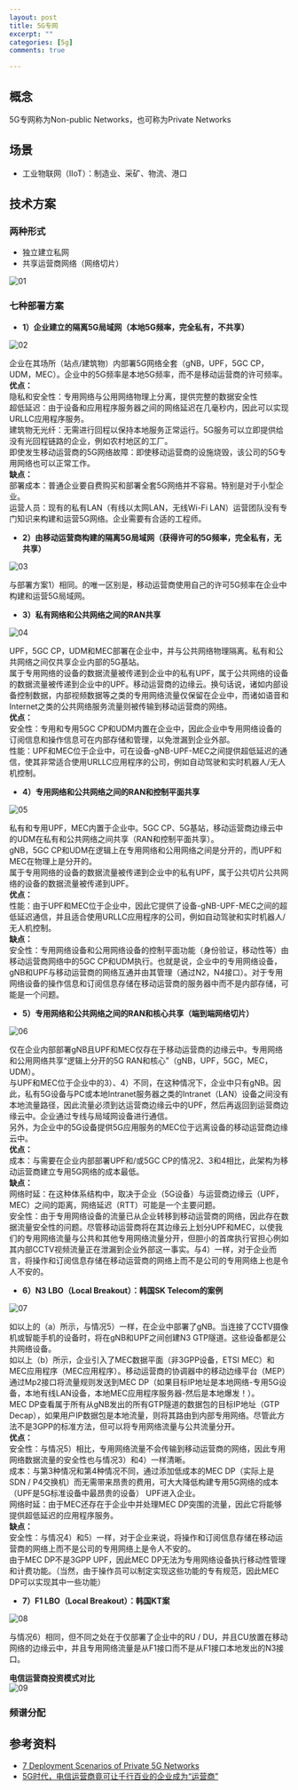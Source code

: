 ```yaml
---
layout: post
title: 5G专网
excerpt: ""
categories: [5g]
comments: true

---
```


## 概念
5G专网称为Non-public Networks，也可称为Private Networks

## 场景
* 工业物联网（IIoT）：制造业、采矿、物流、港口

## 技术方案
### 两种形式
* 独立建立私网
* 共享运营商网络（网络切片）

![01](/img/2020-03-10-01.png) 

### 七种部署方案
* **1）企业建立的隔离5G局域网（本地5G频率，完全私有，不共享）**

![02](/img/2020-03-10-02.png) 

企业在其场所（站点/建筑物）内部署5G网络全套（gNB，UPF，5GC CP，UDM，MEC）。企业中的5G频率是本地5G频率，而不是移动运营商的许可频率。  
**优点：**  
隐私和安全性：专用网络与公用网络物理上分离，提供完整的数据安全性  
超低延迟：由于设备和应用程序服务器之间的网络延迟在几毫秒内，因此可以实现URLLC应用程序服务。  
建筑物无光纤：无需进行回程以保持本地服务正常运行。5G服务可以立即提供给没有光回程链路的企业，例如农村地区的工厂。  
即使发生移动运营商的5G网络故障：即使移动运营商的设施烧毁，该公司的5G专用网络也可以正常工作。  
**缺点：**  
部署成本：普通企业要自费购买和部署全套5G网络并不容易。特别是对于小型企业。  
运营人员：现有的私有LAN（有线以太网LAN，无线Wi-Fi LAN）运营团队没有专门知识来构建和运营5G网络。企业需要有合适的工程师。  

* **2）由移动运营商构建的隔离5G局域网（获得许可的5G频率，完全私有，无共享）**

![03](/img/2020-03-10-03.png) 

与部署方案1）相同。的唯一区别是，移动运营商使用自己的许可5G频率在企业中构建和运营5G局域网。

* **3）私有网络和公共网络之间的RAN共享**

![04](/img/2020-03-10-04.png) 

UPF，5GC CP，UDM和MEC部署在企业中，并与公共网络物理隔离。私有和公共网络之间仅共享企业内部的5G基站。  
属于专用网络的设备的数据流量被传递到企业中的私有UPF，属于公共网络的设备的数据流量被传递到企业中的UPF。移动运营商的边缘云。换句话说，诸如内部设备控制数据，内部视频数据等之类的专用网络流量仅保留在企业中，而诸如语音和Internet之类的公共网络服务流量则被传输到移动运营商的网络。  
**优点：**  
安全性：专用和专用5GC CP和UDM内置在企业中，因此企业中专用网络设备的订阅信息和操作信息可在内部存储和管理，以免泄漏到企业外部。  
性能：UPF和MEC位于企业中，可在设备-gNB-UPF-MEC之间提供超低延迟的通信，使其非常适合使用URLLC应用程序的公司，例如自动驾驶和实时机器人/无人机控制。  

* **4）专用网络和公共网络之间的RAN和控制平面共享**

![05](/img/2020-03-10-05.png) 

私有和专用UPF，MEC内置于企业中。5GC CP、5G基站，移动运营商边缘云中的UDM在私有和公共网络之间共享（RAN和控制平面共享）。  
gNB，5GC CP和UDM在逻辑上在专用网络和公用网络之间是分开的，而UPF和MEC在物理上是分开的。  
属于专用网络的设备的数据流量被传递到企业中的私有UPF，属于公共切片公共网络的设备的数据流量被传递到UPF。  
**优点：**  
性能：由于UPF和MEC位于企业中，因此它提供了设备-gNB-UPF-MEC之间的超低延迟通信，并且适合使用URLLC应用程序的公司，例如自动驾驶和实时机器人/无人机控制。  
**缺点：**  
安全性：专用网络设备和公用网络设备的控制平面功能（身份验证，移动性等）由移动运营商网络中的5GC CP和UDM执行。也就是说，企业中的专用网络设备，gNB和UPF与移动运营商的网络互通并由其管理（通过N2，N4接口）。对于专用网络设备的操作信息和订阅信息存储在移动运营商的服务器中而不是内部存储，可能是一个问题。  


* **5）专用网络和公共网络之间的RAN和核心共享（端到端网络切片）**

![06](/img/2020-03-10-06.png) 

仅在企业内部部署gNB且UPF和MEC仅存在于移动运营商的边缘云中。专用网络和公用网络共享“逻辑上分开的5G RAN和核心”（gNB，UPF，5GC，MEC，UDM）。  
与UPF和MEC位于企业中的3）、4）不同，在这种情况下，企业中只有gNB。因此，私有5G设备与PC或本地Intranet服务器之类的Intranet（LAN）设备之间没有本地流量路径，因此流量必须到达运营商边缘云中的UPF，然后再返回到运营商边缘云中。企业通过专线与局域网设备进行通信。  
另外，为企业中的5G设备提供5G应用服务的MEC位于远离设备的移动运营商边缘云中。  
**优点：**  
成本：与需要在企业内部部署UPF和/或5GC CP的情况2、3和4相比，此架构为移动运营商建立专用5G网络的成本最低。  
**缺点：**  
网络时延：在这种体系结构中，取决于企业（5G设备）与运营商边缘云（UPF，MEC）之间的距离，网络延迟（RTT）可能是一个主要问题。  
安全性：由于专用网络设备的流量已从企业转移到移动运营商的网络，因此存在数据流量安全性的问题。尽管移动运营商将在其边缘云上划分UPF和MEC，以使我们的专用网络流量与公共和其他专用网络流量分开，但胆小的首席执行官担心例如其内部CCTV视频流量正在泄漏到企业外部这一事实。与4）一样，对于企业而言，将操作和订阅信息存储在移动运营商的网络上而不是公司的专用网络上也是令人不安的。  

* **6）N3 LBO（Local Breakout）：韩国SK Telecom的案例**

![07](/img/2020-03-10-07.png) 

如以上的（a）所示，与情况5）一样，在企业中部署了gNB。当连接了CCTV摄像机或智能手机的设备时，将在gNB和UPF之间创建N3 GTP隧道。这些设备都是公共网络设备。  
如以上（b）所示，企业引入了MEC数据平面（非3GPP设备，ETSI MEC）和MEC应用程序（MEC应用程序）。移动运营商的协调器中的移动边缘平台（MEP）通过Mp2接口将流量规则发送到MEC DP（如果目标IP地址是本地网络-专用5G设备，本地有线LAN设备，本地MEC应用程序服务器-然后是本地爆发！）。  
MEC DP查看属于所有从gNB发出的所有GTP隧道的数据包的目标IP地址（GTP Decap），如果用户IP数据包是本地流量，则将其路由到内部专用网络。尽管此方法不是3GPP的标准方法，但可以将专用网络流量与公共流量分开。  
**优点：**  
安全性：与情况5）相比，专用网络流量不会传输到移动运营商的网络，因此专用网络数据流量的安全性也与情况3）和4）一样清晰。  
成本：与第3种情况和第4种情况不同，通过添加低成本的MEC DP（实际上是SDN / P4交换机）而无需带来昂贵的费用，可大大降低构建专用5G网络的成本（UPF是5G标准设备中最昂贵的设备） UPF进入企业。  
网络时延：由于MEC还存在于企业中并处理MEC DP突围的流量，因此它将能够提供超低延迟的应用程序服务。  
**缺点：**  
安全性：与情况4）和5）一样，对于企业来说，将操作和订阅信息存储在移动运营商的网络上而不是公司的专用网络上是令人不安的。  
由于MEC DP不是3GPP UPF，因此MEC DP无法为专用网络设备执行移动性管理和计费功能。（当然，由于操作员可以制定实现这些功能的专有规范，因此MEC DP可以实现其中一些功能）  

* **7）F1 LBO（Local Breakout）：韩国KT案**

![08](/img/2020-03-10-08.png) 

与情况6）相同，但不同之处在于仅部署了企业中的RU / DU，并且CU放置在移动网络的边缘云中，并且专用网络流量是从F1接口而不是从F1接口本地发出的N3接口。  

**电信运营商投资模式对比**  
![09](/img/2020-03-10-09.png) 

### 频谱分配


## 参考资料
* [7 Deployment Scenarios of Private 5G Networks](https://www.netmanias.com/en/post/blog/14500/5g-edge-kt-sk-telecom/7-deployment-scenarios-of-private-5g-networks)
* [5G时代，电信运营商竟可让千行百业的企业成为“运营商”](https://mp.weixin.qq.com/s/Ia4AdvRFepMNUfAvCQBqQw)
